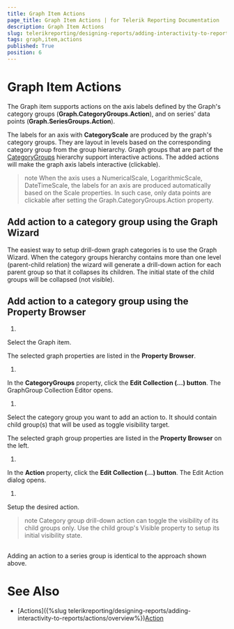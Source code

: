 ```yaml
---
title: Graph Item Actions
page_title: Graph Item Actions | for Telerik Reporting Documentation
description: Graph Item Actions
slug: telerikreporting/designing-reports/adding-interactivity-to-reports/actions/graph-item-actions
tags: graph,item,actions
published: True
position: 6
---
```


# Graph Item Actions



The Graph item supports actions on the axis labels defined by the Graph's category groups (__Graph.CategoryGroups.Action__),
        and on series' data points (__Graph.SeriesGroups.Action__).
      

The labels for an axis with __CategoryScale__ are produced by the graph's category groups.
        They are layout in levels based on the corresponding category group from the group hierarchy.
        Graph groups that are part of the
        [CategoryGroups](/reporting/api/Telerik.Reporting.Graph#Telerik_Reporting_Graph_CategoryGroups)        hierarchy support interactive actions.
        The added actions will make the graph axis labels interactive (clickable).
      

>note When the axis uses a NumericalScale, LogarithmicScale, DateTimeScale, the labels for an axis are produced          automatically based on the Scale properties. In such case, only data points are clickable          after setting the Graph.CategoryGroups.Action property.        


## Add action to a category group using the Graph Wizard

The easiest way to setup drill-down graph categories is to use the Graph Wizard.
          When the category groups hierarchy contains more than one level (parent-child relation)
          the wizard will generate a drill-down action for each parent group so that it
          collapses its children. The initial state of the child groups will be collapsed (not visible).
        

## Add action to a category group using the Property Browser

1. 

Select the Graph item.

The selected graph properties are listed in the __Property Browser__.
                

1. 

In the __CategoryGroups__ property, click the
                  __Edit Collection (…) button__. The GraphGroup Collection Editor opens.
                

1. 

Select the category group you want to add an action to. It should contain child group(s)
                  that will be used as toggle visibility target.
                

The selected graph group properties are listed in the __Property Browser__                  on the left.
                

1. 

In the __Action__ property, click the
                  __Edit Collection (…) button__. The Edit Action dialog opens.
                

1. 

Setup the desired action.
                

>note Category group drill-down action can toggle the visibility of its child groups only.            Use the child group's Visible property to setup its initial visibility state.          


## 

Adding an action to a series group is identical to the approach shown above.
        

# See Also


 * [Actions]({%slug telerikreporting/designing-reports/adding-interactivity-to-reports/actions/overview%})[Action](/reporting/api/Telerik.Reporting.GraphGroup#Telerik_Reporting_GraphGroup_Action)
